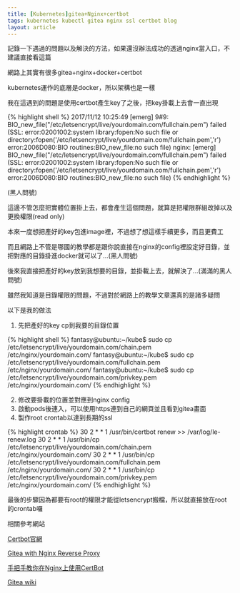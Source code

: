 ```yaml
---
title: [Kubernetes]gitea+Nginx+certbot
tags: kubernetes kubectl gitea nginx ssl certbot blog 
layout: article
---
```

記錄一下遇過的問題以及解決的方法，如果還沒辦法成功的透過nginx當入口，不建議直接看這篇

網路上其實有很多gitea+nginx+docker+certbot

kubernetes運作的底層是docker，所以架構也是一樣

我在這遇到的問題是使用certbot產生key了之後，把key掛載上去會一直出現

{% highlight shell %}
2017/11/12 10:25:49 [emerg] 9#9: BIO_new_file("/etc/letsencrypt/live/yourdomain.com/fullchain.pem") failed (SSL: error:02001002:system library:fopen:No such file or directory:fopen('/etc/letsencrypt/live/yourdomain.com/fullchain.pem','r') error:2006D080:BIO routines:BIO_new_file:no such file)
nginx: [emerg] BIO_new_file("/etc/letsencrypt/live/yourdomain.com/fullchain.pem") failed (SSL: error:02001002:system library:fopen:No such file or directory:fopen('/etc/letsencrypt/live/yourdomain.com/fullchain.pem','r') error:2006D080:BIO routines:BIO_new_file:no such file)
{% endhighlight %}

<!--more-->
(黑人問號)

這邊不管怎麼把實體位置掛上去，都會產生這個問題，就算是把權限群組改掉以及更換權限(read only)

本來一度想把產好的key包進image裡，不過想了想這樣手續更多，而且更費工


而且網路上不管是哪國的教學都是跟你說直接在nginx的config裡設定好目錄，並把對應的目錄掛進docker就可以了...(黑人問號)

後來我直接把產好的key放到我想要的目錄，並掛載上去，就解決了...(滿滿的黑人問號)

雖然我知道是目錄權限的問題，不過對於網路上的教學文章還真的是諸多疑問


以下是我的做法

1. 先把產好的key cp到我要的目錄位置

{% highlight shell %}
fantasy@ubuntu:~/kube$ sudo cp /etc/letsencrypt/live/yourdomain.com/chain.pem /etc/nginx/yourdomain.com/
fantasy@ubuntu:~/kube$ sudo cp /etc/letsencrypt/live/yourdomain.com/fullchain.pem /etc/nginx/yourdomain.com/
fantasy@ubuntu:~/kube$ sudo cp /etc/letsencrypt/live/yourdomain.com/privkey.pem /etc/nginx/yourdomain.com/
{% endhighlight %}

2. 修改要掛載的位置並對應到nginx config
3. 啟動pods後連入，可以使用https連到自己的網頁並且看到gitea畫面
4. 製作root crontab以達到長期的ssl

{% highlight crontab %}
30 2 * * 1 /usr/bin/certbot renew  >> /var/log/le-renew.log
30 2 * * 1 /usr/bin/cp /etc/letsencrypt/live/yourdomain.com/chain.pem /etc/nginx/yourdomain.com/
30 2 * * 1 /usr/bin/cp /etc/letsencrypt/live/yourdomain.com/fullchain.pem /etc/nginx/yourdomain.com/
30 2 * * 1 /usr/bin/cp /etc/letsencrypt/live/yourdomain.com/privkey.pem /etc/nginx/yourdomain.com/
{% endhighlight %}

最後的步驟因為都要有root的權限才能從letsencrypt搬檔，所以就直接放在root的crontab囉


相關參考網站

[Certbot官網][certbot-offical]

[Gitea with Nginx Reverse Proxy][focaabys-note]

[手把手教你在Nginx上使用CertBot][nginx-certbot]

[Gitea wiki][gitea-wiki]

[certbot-offical]: https://certbot.eff.org/#ubuntuxenial-other
[focaabys-note]: https://focaaby.github.io/2017/10/22/Gitea-with-Nginx-Reverse-Proxy/
[nginx-certbot]: https://segmentfault.com/a/1190000005797776
[gitea-wiki]: https://wiki.archlinux.org/index.php/Gitea